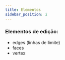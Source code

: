 ```yaml
---
title: Elementos
sidebar_position: 2
---
```


### Elementos de edição:
- edges (linhas de limite)
- faces
- vertex